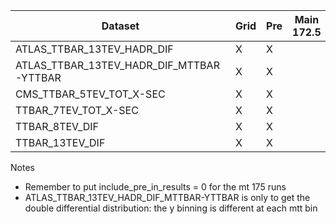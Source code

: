| Dataset                                  | Grid | Pre | Main 172.5 | Main 170 | Main 175 |
|------------------------------------------|------|-----|------------|----------|----------|
| ATLAS_TTBAR_13TEV_HADR_DIF               | X    | X   |            | X        | X        |
| ATLAS_TTBAR_13TEV_HADR_DIF_MTTBAR-YTTBAR | X    | X   |            | X        | X        |
| CMS_TTBAR_5TEV_TOT_X-SEC                 | X    | X   |            | X        | X        |
| TTBAR_7TEV_TOT_X-SEC                     | X    | X   |            | X        | X        |
| TTBAR_8TEV_DIF                           | X    | X   |            | X        | X        |
| TTBAR_13TEV_DIF                          | X    | X   |            | X        | X        |

Notes
* Remember to put include_pre_in_results = 0 for the mt 175 runs
* ATLAS_TTBAR_13TEV_HADR_DIF_MTTBAR-YTTBAR is only to get the double differential distribution: the y binning
is different at each mtt bin



